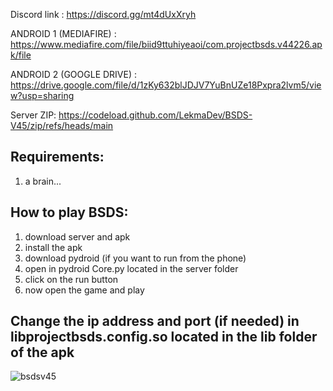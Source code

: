 Discord link : https://discord.gg/mt4dUxXryh

ANDROID 1 (MEDIAFIRE) : https://www.mediafire.com/file/biid9ttuhiyeaoi/com.projectbsds.v44226.apk/file

ANDROID 2 (GOOGLE DRIVE) : https://drive.google.com/file/d/1zKy632blJDJV7YuBnUZe18Pxpra2lvm5/view?usp=sharing

Server ZIP: https://codeload.github.com/LekmaDev/BSDS-V45/zip/refs/heads/main

## Requirements: ##
1. a brain...

## How to play BSDS: ##
1. download server and apk
2. install the apk
3. download pydroid (if you want to run from the phone)
4. open in pydroid Core.py located in the server folder
5. click on the run button
6. now open the game and play

## Change the ip address and port (if needed) in libprojectbsds.config.so located in the lib folder of the apk ##

![bsdsv45](https://cdn.discordapp.com/attachments/1040608064681803827/1040617898772811866/Screenshot_20221111_192221.jpg)

